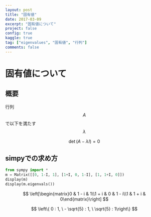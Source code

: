 ```yaml
---
layout: post
title: "固有値"
date: 2017-03-09
excerpt: "固有値について"
project: false
config: true
kaggle: true
tag: ["eigenvalues", "固有値", "行列"]
comments: false
---
```


# 固有値について

## 概要

行列$$A$$で以下を満たす$$\lambda$$

$$
\det(A - \lambda I)= 0
$$

## simpyでの求め方

```python
from sympy import *
m = Matrix([[0, 1-I, 1], [1+I, 0, 1-I], [1, 1+I, 0]])
display(m)
display(m.eigenvals())
```

$$
\left[\begin{matrix}0 & 1 - i & 1\\1 + i & 0 & 1 - i\\1 & 1 + i & 0\end{matrix}\right]
$$

$$
\left\{ 0 : 1, \  - \sqrt{5} : 1, \  \sqrt{5} : 1\right\}
$$
